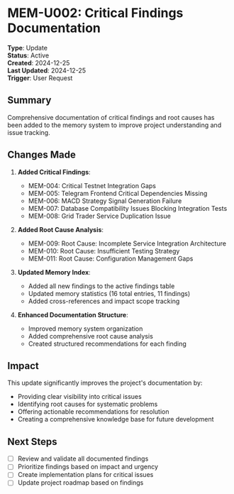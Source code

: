 # MEM-U002: Critical Findings Documentation

**Type**: Update  
**Status**: Active  
**Created**: 2024-12-25  
**Last Updated**: 2024-12-25  
**Trigger**: User Request  

## Summary

Comprehensive documentation of critical findings and root causes has been added to the memory system to improve project understanding and issue tracking.

## Changes Made

1. **Added Critical Findings**:
   - MEM-004: Critical Testnet Integration Gaps
   - MEM-005: Telegram Frontend Critical Dependencies Missing
   - MEM-006: MACD Strategy Signal Generation Failure
   - MEM-007: Database Compatibility Issues Blocking Integration Tests
   - MEM-008: Grid Trader Service Duplication Issue

2. **Added Root Cause Analysis**:
   - MEM-009: Root Cause: Incomplete Service Integration Architecture
   - MEM-010: Root Cause: Insufficient Testing Strategy
   - MEM-011: Root Cause: Configuration Management Gaps

3. **Updated Memory Index**:
   - Added all new findings to the active findings table
   - Updated memory statistics (16 total entries, 11 findings)
   - Added cross-references and impact scope tracking

4. **Enhanced Documentation Structure**:
   - Improved memory system organization
   - Added comprehensive root cause analysis
   - Created structured recommendations for each finding

## Impact

This update significantly improves the project's documentation by:
- Providing clear visibility into critical issues
- Identifying root causes for systematic problems
- Offering actionable recommendations for resolution
- Creating a comprehensive knowledge base for future development

## Next Steps

- [ ] Review and validate all documented findings
- [ ] Prioritize findings based on impact and urgency
- [ ] Create implementation plans for critical issues
- [ ] Update project roadmap based on findings
